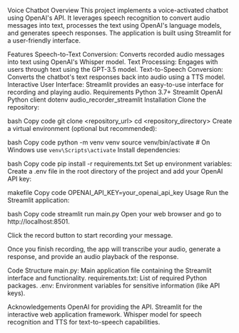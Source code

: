 Voice Chatbot
Overview
This project implements a voice-activated chatbot using OpenAI's API. It leverages speech recognition to convert audio messages into text, processes the text using OpenAI's language models, and generates speech responses. The application is built using Streamlit for a user-friendly interface.

Features
Speech-to-Text Conversion: Converts recorded audio messages into text using OpenAI's Whisper model.
Text Processing: Engages with users through text using the GPT-3.5 model.
Text-to-Speech Conversion: Converts the chatbot's text responses back into audio using a TTS model.
Interactive User Interface: Streamlit provides an easy-to-use interface for recording and playing audio.
Requirements
Python 3.7+
Streamlit
OpenAI Python client
dotenv
audio_recorder_streamlit
Installation
Clone the repository:

bash
Copy code
git clone <repository_url>
cd <repository_directory>
Create a virtual environment (optional but recommended):

bash
Copy code
python -m venv venv
source venv/bin/activate  # On Windows use `venv\Scripts\activate`
Install dependencies:

bash
Copy code
pip install -r requirements.txt
Set up environment variables: Create a .env file in the root directory of the project and add your OpenAI API key:

makefile
Copy code
OPENAI_API_KEY=your_openai_api_key
Usage
Run the Streamlit application:

bash
Copy code
streamlit run main.py
Open your web browser and go to http://localhost:8501.

Click the record button to start recording your message.

Once you finish recording, the app will transcribe your audio, generate a response, and provide an audio playback of the response.

Code Structure
main.py: Main application file containing the Streamlit interface and functionality.
requirements.txt: List of required Python packages.
.env: Environment variables for sensitive information (like API keys).

Acknowledgements
OpenAI for providing the API.
Streamlit for the interactive web application framework.
Whisper model for speech recognition and TTS for text-to-speech capabilities.